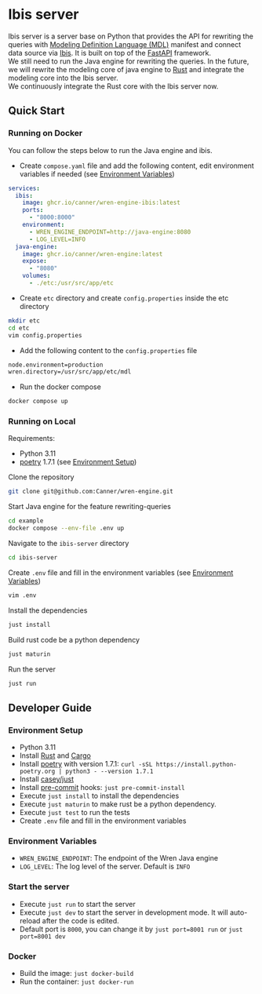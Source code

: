 # Ibis server
Ibis server is a server base on Python that provides the API for rewriting the queries with [Modeling Definition Language (MDL)](https://docs.getwren.ai/engine/concept/what_is_mdl) manifest and connect data source via [Ibis](https://github.com/ibis-project/ibis). It is built on top of the [FastAPI](https://github.com/tiangolo/fastapi) framework. \
We still need to run the Java engine for rewriting the queries. In the future, we will rewrite the modeling core of java engine to [Rust](https://github.com/rust-lang/rust) and integrate the modeling core into the Ibis server. \
We continuously integrate the Rust core with the Ibis server now.

## Quick Start
### Running on Docker
You can follow the steps below to run the Java engine and ibis.
- Create `compose.yaml` file and add the following content, edit environment variables if needed (see [Environment Variables](#Environment-Variables))
```yaml
services:
  ibis:
    image: ghcr.io/canner/wren-engine-ibis:latest
    ports:
      - "8000:8000"
    environment:
      - WREN_ENGINE_ENDPOINT=http://java-engine:8080
      - LOG_LEVEL=INFO
  java-engine:
    image: ghcr.io/canner/wren-engine:latest
    expose:
      - "8080"
    volumes:
      - ./etc:/usr/src/app/etc
```
- Create `etc` directory and create `config.properties` inside the etc directory
```bash
mkdir etc
cd etc
vim config.properties
```
- Add the following content to the `config.properties` file
```bash
node.environment=production
wren.directory=/usr/src/app/etc/mdl
```
- Run the docker compose
```bash
docker compose up
```
### Running on Local
Requirements:
- Python 3.11
- [poetry](https://github.com/python-poetry/poetry) 1.7.1 (see [Environment Setup](#Environment-Setup))

Clone the repository
```bash
git clone git@github.com:Canner/wren-engine.git
```
Start Java engine for the feature rewriting-queries
```bash
cd example
docker compose --env-file .env up
```
Navigate to the `ibis-server` directory
```bash
cd ibis-server
```
Create `.env` file and fill in the environment variables (see [Environment Variables](#Environment-Variables))
```bash
vim .env
```
Install the dependencies
```bash
just install
```
Build rust code be a python dependency
```bash
just maturin
```
Run the server
```bash
just run
```

## Developer Guide

### Environment Setup
- Python 3.11
- Install [Rust](https://www.rust-lang.org/tools/install) and [Cargo](https://doc.rust-lang.org/cargo/getting-started/installation.html)
- Install [poetry](https://github.com/python-poetry/poetry) with version 1.7.1: `curl -sSL https://install.python-poetry.org | python3 - --version 1.7.1`
- Install [casey/just](https://github.com/casey/just)
- Install [pre-commit](https://pre-commit.com) hooks: `just pre-commit-install`
- Execute `just install` to install the dependencies
- Execute `just maturin` to make rust be a python dependency.
- Execute `just test` to run the tests
- Create `.env` file and fill in the environment variables

### Environment Variables
- `WREN_ENGINE_ENDPOINT`: The endpoint of the Wren Java engine
- `LOG_LEVEL`: The log level of the server. Default is `INFO`

### Start the server
- Execute `just run` to start the server
- Execute `just dev` to start the server in development mode. It will auto-reload after the code is edited.
- Default port is `8000`, you can change it by `just port=8001 run` or `just port=8001 dev`

### Docker
- Build the image: `just docker-build`
- Run the container: `just docker-run`
